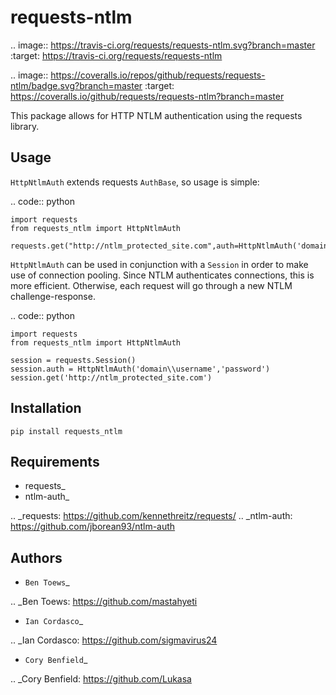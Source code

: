 requests-ntlm
=============

.. image:: https://travis-ci.org/requests/requests-ntlm.svg?branch=master
    :target: https://travis-ci.org/requests/requests-ntlm

.. image:: https://coveralls.io/repos/github/requests/requests-ntlm/badge.svg?branch=master
    :target: https://coveralls.io/github/requests/requests-ntlm?branch=master

This package allows for HTTP NTLM authentication using the requests library.

Usage
-----

``HttpNtlmAuth`` extends requests ``AuthBase``, so usage is simple:

.. code:: python

    import requests
    from requests_ntlm import HttpNtlmAuth

    requests.get("http://ntlm_protected_site.com",auth=HttpNtlmAuth('domain\\username','password'))
    
``HttpNtlmAuth`` can be used in conjunction with a ``Session`` in order to
make use of connection pooling. Since NTLM authenticates connections,
this is more efficient. Otherwise, each request will go through a new
NTLM challenge-response.

.. code:: python

    import requests
    from requests_ntlm import HttpNtlmAuth

    session = requests.Session()
    session.auth = HttpNtlmAuth('domain\\username','password')
    session.get('http://ntlm_protected_site.com')

Installation
------------

    pip install requests_ntlm

Requirements
------------

- requests_
- ntlm-auth_

.. _requests: https://github.com/kennethreitz/requests/
.. _ntlm-auth: https://github.com/jborean93/ntlm-auth

Authors
-------

- `Ben Toews`_

.. _Ben Toews: https://github.com/mastahyeti

- `Ian Cordasco`_

.. _Ian Cordasco: https://github.com/sigmavirus24

- `Cory Benfield`_

.. _Cory Benfield: https://github.com/Lukasa

